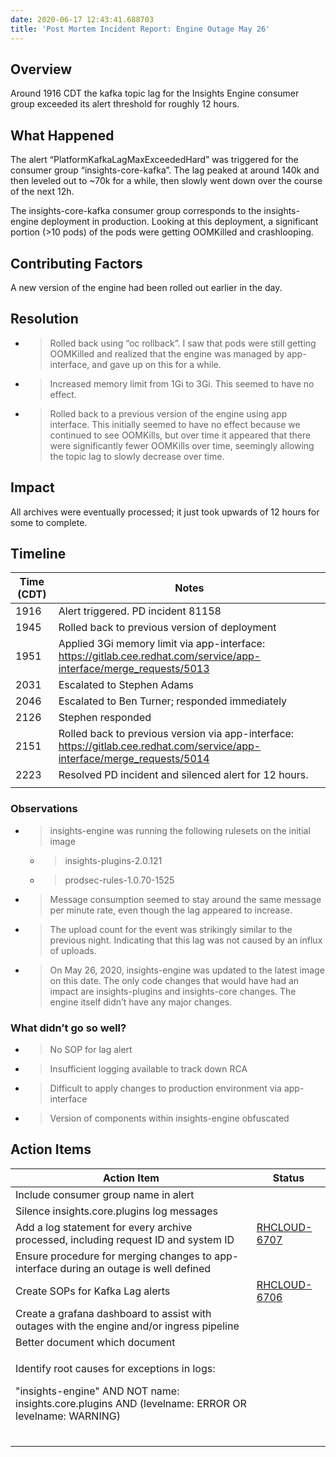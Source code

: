 ```yaml
---
date: 2020-06-17 12:43:41.688703
title: 'Post Mortem Incident Report: Engine Outage May 26'
---
```

## <span dir="ltr">Overview</span>

<span dir="ltr">Around 1916 CDT the kafka topic lag for the Insights
Engine consumer group exceeded its alert threshold for roughly 12
hours.</span>

## <span dir="ltr">What Happened</span>

<span dir="ltr">The alert “PlatformKafkaLagMaxExceededHard” was
triggered for the consumer group “insights-core-kafka”. The lag peaked
at around 140k and then leveled out to \~70k for a while, then slowly
went down over the course of the next 12h.</span>

<span dir="ltr"></span>

<span dir="ltr">The insights-core-kafka consumer group corresponds to
the insights-engine deployment in production. Looking at this
deployment, a significant portion (\>10 pods) of the pods were getting
OOMKilled and crashlooping.</span>

## <span dir="ltr">Contributing Factors</span>

<span dir="ltr">A new version of the engine had been rolled out earlier
in the day.</span>

## <span dir="ltr">Resolution</span>

  - > <span dir="ltr">Rolled back using “oc rollback”. I saw that pods
    > were still getting OOMKilled and realized that the engine was
    > managed by app-interface, and gave up on this for a while.</span>

  - > <span dir="ltr">Increased memory limit from 1Gi to 3Gi. This
    > seemed to have no effect.</span>

  - > <span dir="ltr">Rolled back to a previous version of the engine
    > using app interface. This initially seemed to have no effect
    > because we continued to see OOMKills, but over time it appeared
    > that there were significantly fewer OOMKills over time, seemingly
    > allowing the topic lag to slowly decrease over time.</span>

## <span dir="ltr">Impact</span>

<span dir="ltr">All archives were eventually processed; it just took
upwards of 12 hours for some to complete.</span>

## <span dir="ltr">Timeline</span>

<span dir="ltr"></span>

<table>
<thead>
<tr class="header">
<th><strong><span dir="ltr">Time (CDT)</span></strong></th>
<th><strong><span dir="ltr">Notes</span></strong></th>
</tr>
</thead>
<tbody>
<tr class="odd">
<td><span dir="ltr">1916</span></td>
<td><span dir="ltr">Alert triggered. PD incident 81158</span></td>
</tr>
<tr class="even">
<td><span dir="ltr">1945</span></td>
<td><span dir="ltr">Rolled back to previous version of deployment</span></td>
</tr>
<tr class="odd">
<td><span dir="ltr">1951</span></td>
<td><span dir="ltr">Applied 3Gi memory limit via app-interface: <a href="https://gitlab.cee.redhat.com/service/app-interface/merge_requests/5013"><span class="underline">https://gitlab.cee.redhat.com/service/app-interface/merge_requests/5013</span></a></span></td>
</tr>
<tr class="even">
<td><span dir="ltr">2031</span></td>
<td><span dir="ltr">Escalated to Stephen Adams</span></td>
</tr>
<tr class="odd">
<td><span dir="ltr">2046</span></td>
<td><span dir="ltr">Escalated to Ben Turner; responded immediately</span></td>
</tr>
<tr class="even">
<td><span dir="ltr">2126</span></td>
<td><span dir="ltr">Stephen responded</span></td>
</tr>
<tr class="odd">
<td><span dir="ltr">2151</span></td>
<td><span dir="ltr">Rolled back to previous version via app-interface: <a href="https://gitlab.cee.redhat.com/service/app-interface/merge_requests/5014"><span class="underline">https://gitlab.cee.redhat.com/service/app-interface/merge_requests/5014</span></a></span></td>
</tr>
<tr class="even">
<td><span dir="ltr">2223</span></td>
<td><span dir="ltr">Resolved PD incident and silenced alert for 12 hours.</span></td>
</tr>
<tr class="odd">
<td><span dir="ltr"></span></td>
<td><span dir="ltr"></span></td>
</tr>
</tbody>
</table>

<span dir="ltr"></span>

### <span dir="ltr">Observations</span>

  - > <span dir="ltr">insights-engine was running the following rulesets
    > on the initial image</span>
    
      - > <span dir="ltr">insights-plugins-2.0.121</span>
    
      - > <span dir="ltr">prodsec-rules-1.0.70-1525</span>

  - > <span dir="ltr">Message consumption seemed to stay around the same
    > message per minute rate, even though the lag appeared to
    > increase.</span>

  - > <span dir="ltr">The upload count for the event was strikingly
    > similar to the previous night. Indicating that this lag was not
    > caused by an influx of uploads.</span>

  - > <span dir="ltr">On May 26, 2020, insights-engine was updated to
    > the latest image on this date. The only code changes that would
    > have had an impact are insights-plugins and insights-core changes.
    > The engine itself didn’t have any major changes.</span>

### <span dir="ltr">What didn’t go so well?</span>

  - > <span dir="ltr">No SOP for lag alert</span>

  - > <span dir="ltr">Insufficient logging available to track down
    > RCA</span>

  - > <span dir="ltr">Difficult to apply changes to production
    > environment via app-interface</span>

  - > <span dir="ltr">Version of components within insights-engine
    > obfuscated</span>

## <span dir="ltr">Action Items</span>

<span dir="ltr"></span>

<table>
<thead>
<tr class="header">
<th><strong><span dir="ltr">Action Item</span></strong></th>
<th><strong><span dir="ltr">Status</span></strong></th>
</tr>
</thead>
<tbody>
<tr class="odd">
<td><span dir="ltr">Include consumer group name in alert</span></td>
<td><span dir="ltr"></span></td>
</tr>
<tr class="even">
<td><span dir="ltr">Silence insights.core.plugins log messages</span></td>
<td><span dir="ltr"></span></td>
</tr>
<tr class="odd">
<td><span dir="ltr">Add a log statement for every archive processed, including request ID and system ID</span></td>
<td><span dir="ltr"><a href="https://projects.engineering.redhat.com/browse/RHCLOUD-6707"><span class="underline">RHCLOUD-6707</span></a></span></td>
</tr>
<tr class="even">
<td><span dir="ltr">Ensure procedure for merging changes to app-interface during an outage is well defined</span></td>
<td><span dir="ltr"></span></td>
</tr>
<tr class="odd">
<td><span dir="ltr">Create SOPs for Kafka Lag alerts</span></td>
<td><span dir="ltr"><a href="https://projects.engineering.redhat.com/browse/RHCLOUD-6706"><span class="underline">RHCLOUD-6706</span></a></span></td>
</tr>
<tr class="even">
<td><span dir="ltr">Create a grafana dashboard to assist with outages with the engine and/or ingress pipeline</span></td>
<td><span dir="ltr"></span></td>
</tr>
<tr class="odd">
<td><span dir="ltr">Better document which document</span></td>
<td><span dir="ltr"></span></td>
</tr>
<tr class="even">
<td><p><span dir="ltr">Identify root causes for exceptions in logs:</span></p>
<p><span dir="ltr">"insights-engine" AND NOT name: insights.core.plugins AND (levelname: ERROR OR levelname: WARNING)</span></p></td>
<td><span dir="ltr"></span></td>
</tr>
<tr class="odd">
<td><span dir="ltr"></span></td>
<td><span dir="ltr"></span></td>
</tr>
<tr class="even">
<td><span dir="ltr"></span></td>
<td><span dir="ltr"></span></td>
</tr>
<tr class="odd">
<td><span dir="ltr"></span></td>
<td><span dir="ltr"></span></td>
</tr>
</tbody>
</table>

<span dir="ltr"></span>
